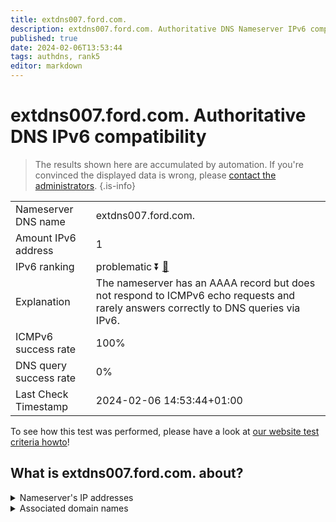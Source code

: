 ```yaml
---
title: extdns007.ford.com.
description: extdns007.ford.com. Authoritative DNS Nameserver IPv6 compatibility
published: true
date: 2024-02-06T13:53:44
tags: authdns, rank5
editor: markdown
---
```


# extdns007.ford.com. Authoritative DNS IPv6 compatibility

> The results shown here are accumulated by automation. If you're convinced the displayed data is wrong, please [contact the administrators](/howto/chat). 
{.is-info}




|   |   |
| - | - |
| Nameserver DNS name | extdns007.ford.com.
| Amount IPv6 address | 1
| IPv6 ranking | problematic :arrow_double_down: [🔗](/howto/ranking) |
| Explanation | The nameserver has an AAAA record but does not respond to ICMPv6 echo requests and rarely answers correctly to DNS queries via IPv6. |
| ICMPv6 success rate | 100%|
| DNS query success rate | 0% |
| Last Check Timestamp | 2024-02-06 14:53:44+01:00 |

To see how this test was performed, please have a look at [our website test criteria howto](/howto/testcriteria/authdns)!


## What is extdns007.ford.com. about?




<details>
<summary>Nameserver's IP addresses</summary>

2620:0:402:2010:0:ffff:130c:6186

</details>



<details>
<summary>Associated domain names</summary>

www.ford.com

</details>
